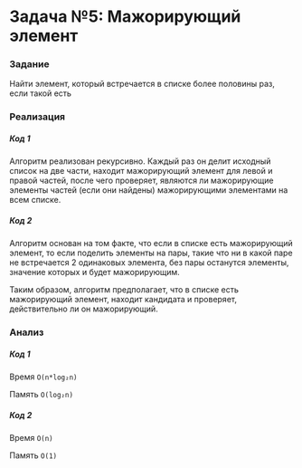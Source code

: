 # Задача №5: Мажорирующий элемент

### Задание 

Найти элемент, который встречается в списке более половины раз, если такой есть

### Реализация

##### Код 1

Алгоритм реализован рекурсивно. Каждый раз он делит исходный список на две части, находит мажорирующий элемент для левой и правой частей, после чего проверяет, являются ли мажорирующие элементы частей (если они найдены) мажорирующими элементами на всем списке.

##### Код 2

Алгоритм основан на том факте, что если в списке есть мажорирующий элемент, то если поделить элементы на пары, такие что ни в какой паре не встречается 2 одинаковых элемента, без пары останутся элементы, значение которых и будет мажорирующим.

Таким образом, алгоритм предполагает, что в списке есть мажорирующий элемент, находит кандидата и проверяет, действительно ли он мажорирующий.

### Анализ

##### Код 1

Время `O(n*log₂n)`

Память `O(log₂n)`

##### Код 2

Время `O(n)`

Память `O(1)`
